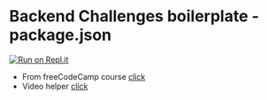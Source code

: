 # Backend Challenges boilerplate - package.json
[![Run on Repl.it](https://repl.it/badge/github/freeCodeCamp/boilerplate-npm)](https://repl.it/github/freeCodeCamp/boilerplate-npm)

- From freeCodeCamp course [click](https://www.freecodecamp.org/learn/back-end-development-and-apis/managing-packages-with-npm/how-to-use-package-json-the-core-of-any-node-js-project-or-npm-package)
- Video helper [click](https://www.youtube.com/watch?v=hHLmb3OD7Mo)